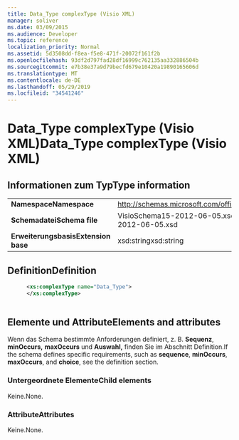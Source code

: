```yaml
---
title: Data_Type complexType (Visio XML)
manager: soliver
ms.date: 03/09/2015
ms.audience: Developer
ms.topic: reference
localization_priority: Normal
ms.assetid: 5d3508dd-f8ea-f5e8-471f-20072f161f2b
ms.openlocfilehash: 93df2d797fad28df16999c762135aa332886504b
ms.sourcegitcommit: e7b38e37a9d79becfd679e10420a19890165606d
ms.translationtype: MT
ms.contentlocale: de-DE
ms.lasthandoff: 05/29/2019
ms.locfileid: "34541246"
---
```

# <a name="data_type-complextype-visio-xml"></a><span data-ttu-id="91d6a-102">Data_Type complexType (Visio XML)</span><span class="sxs-lookup"><span data-stu-id="91d6a-102">Data_Type complexType (Visio XML)</span></span>

## <a name="type-information"></a><span data-ttu-id="91d6a-103">Informationen zum Typ</span><span class="sxs-lookup"><span data-stu-id="91d6a-103">Type information</span></span>

|||
|:-----|:-----|
|<span data-ttu-id="91d6a-104">**Namespace**</span><span class="sxs-lookup"><span data-stu-id="91d6a-104">**Namespace**</span></span> <br/> |http://schemas.microsoft.com/office/visio/2011/1/core  <br/> |
|<span data-ttu-id="91d6a-105">**Schemadatei**</span><span class="sxs-lookup"><span data-stu-id="91d6a-105">**Schema file**</span></span> <br/> |<span data-ttu-id="91d6a-106">VisioSchema15-2012-06-05.xsd</span><span class="sxs-lookup"><span data-stu-id="91d6a-106">VisioSchema15-2012-06-05.xsd</span></span>  <br/> |
|<span data-ttu-id="91d6a-107">**Erweiterungsbasis**</span><span class="sxs-lookup"><span data-stu-id="91d6a-107">**Extension base**</span></span> <br/> |<span data-ttu-id="91d6a-108">xsd:string</span><span class="sxs-lookup"><span data-stu-id="91d6a-108">xsd:string</span></span>  <br/> |
   
## <a name="definition"></a><span data-ttu-id="91d6a-109">Definition</span><span class="sxs-lookup"><span data-stu-id="91d6a-109">Definition</span></span>

```XML
      <xs:complexType name="Data_Type">
      </xs:complexType>
      
```

## <a name="elements-and-attributes"></a><span data-ttu-id="91d6a-110">Elemente und Attribute</span><span class="sxs-lookup"><span data-stu-id="91d6a-110">Elements and attributes</span></span>

<span data-ttu-id="91d6a-111">Wenn das Schema bestimmte Anforderungen definiert, z. B. **Sequenz**, **minOccurs,** **maxOccurs** und **Auswahl,** finden Sie im Abschnitt Definition.</span><span class="sxs-lookup"><span data-stu-id="91d6a-111">If the schema defines specific requirements, such as **sequence**, **minOccurs**, **maxOccurs**, and **choice**, see the definition section.</span></span> 
  
### <a name="child-elements"></a><span data-ttu-id="91d6a-112">Untergeordnete Elemente</span><span class="sxs-lookup"><span data-stu-id="91d6a-112">Child elements</span></span>

<span data-ttu-id="91d6a-113">Keine.</span><span class="sxs-lookup"><span data-stu-id="91d6a-113">None.</span></span>
  
### <a name="attributes"></a><span data-ttu-id="91d6a-114">Attribute</span><span class="sxs-lookup"><span data-stu-id="91d6a-114">Attributes</span></span>

<span data-ttu-id="91d6a-115">Keine.</span><span class="sxs-lookup"><span data-stu-id="91d6a-115">None.</span></span>
  

